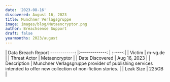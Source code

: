 ```yaml
---
date: '2023-08-16'
discovered: August 16, 2023
title: Munchner Verlagsgruppe
image: images/blog/Metaencryptor.png
author: Breachsense Support
draft: false
yearmonths: 2023/august
---
```



| Data Breach Report
------------:     |:-------------:    | :-----:|
| Victim      | m-vg.de      | 
| Threat Actor      |  Metaencryptor     | 
| Date Discovered      | Aug 16, 2023      | 
| Description      | Munchner Verlagsgruppe provider of publishing services intended to offer new collection of non-fiction stories.      | 
| Leak Size      | 225GB      | 

